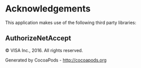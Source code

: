 # Acknowledgements
This application makes use of the following third party libraries:

## AuthorizeNetAccept

© VISA Inc., 2016. All rights reserved.

Generated by CocoaPods - http://cocoapods.org
